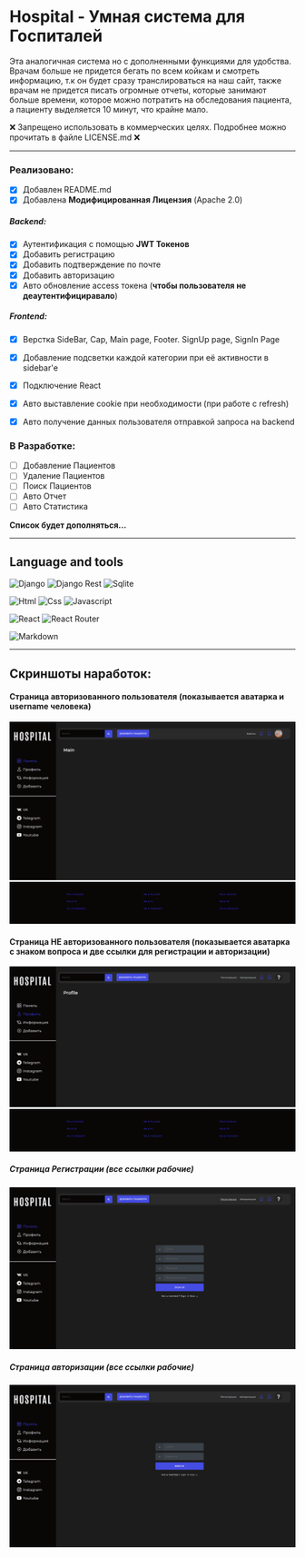 # Hospital - Умная система для Госпиталей

Эта аналогичная система но с дополненными функциями для удобства. Врачам больше не придется бегать по всем койкам и смотреть информацию, т.к он будет сразу транслироваться на наш сайт, также врачам не придется писать огромные отчеты, которые занимают больше времени, которое можно потратить на обследования пациента, а пациенту выделяется 10 минут, что крайне мало.

❌ Запрещено использовать в коммерческих целях. Подробнее можно прочитать в файле LICENSE.md ❌

------



### Реализовано:

- [x] Добавлен README.md
- [x] Добавлена **Модифицированная Лицензия** (Apache 2.0)

##### Backend:

- [x] Аутентификация с помощью **JWT Токенов**
- [x] Добавить регистрацию
- [x] Добавить подтверждение по почте
- [x] Добавить авторизацию
- [x] Авто обновление access токена (**чтобы пользователя не деаутентифициравало**)

##### Frontend:

- [x] Верстка SideBar, Cap, Main page, Footer. SignUp page, SignIn Page
- [x] Добавление подсветки каждой категории при её активности в sidebar'e
- [x] Подключение React
- [x] Авто выставление cookie при необходимости (при работе с refresh)
- [x] Авто получение данных пользователя отправкой запроса на backend



### В Разработке:

- [ ] Добавление Пациентов
- [ ] Удаление Пациентов
- [ ] Поиск Пациентов
- [ ] Авто Отчет
- [ ] Авто Статистика

**Список будет дополняться...**

------

## Language and tools
![Django](https://img.shields.io/badge/Django-092E20?style=for-the-badge&logo=django&logoColor=green) 
![Django Rest](https://img.shields.io/badge/django%20rest-ff1709?style=for-the-badge&logo=django&logoColor=white) 
![Sqlite](https://img.shields.io/badge/SQLite-07405E?style=for-the-badge&logo=sqlite&logoColor=white) 

![Html](https://img.shields.io/badge/HTML5-E34F26?style=for-the-badge&logo=html5&logoColor=white) 
![Css](https://img.shields.io/badge/CSS3-1572B6?style=for-the-badge&logo=css3&logoColor=white) 
![Javascript](https://img.shields.io/badge/JavaScript-323330?style=for-the-badge&logo=javascript&logoColor=F7DF1E) 

![React](https://img.shields.io/badge/React-20232A?style=for-the-badge&logo=react&logoColor=61DAFB) 
![React Router](https://img.shields.io/badge/React_Router-CA4245?style=for-the-badge&logo=react-router&logoColor=white) 

![Markdown](https://img.shields.io/badge/Markdown-000000?style=for-the-badge&logo=markdown&logoColor=white) 

------



## Скриншоты наработок:

#### Страница авторизованного пользователя (показывается аватарка и username человека)

![image-20220918111034182](/images/1.png)![image-20220918111103686](/images/2.png)

#### Страница НЕ авторизованного пользователя (показывается аватарка с знаком вопроса и две ссылки для регистрации и авторизации)

![image-20220918111213191](/images/3.png)![image-20220918111324060](/images/2.png)



##### Страница Регистрации (все ссылки рабочие)

![image-20220918111424807](/images/4.png)



##### Страница авторизации (все ссылки рабочие)

![image-20220918111511073](/images/5.png)
